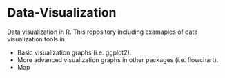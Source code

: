 # Data-Visualization
Data visualization in R. 
This repository including examaples of data visualization tools in
  - Basic visualization graphs (i.e. ggplot2). 
  - More advanced visualization graphs in other packages (i.e. flowchart). 
  - Map
